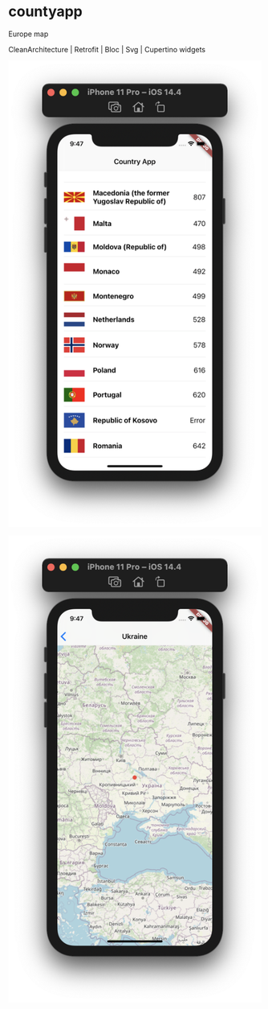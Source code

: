 # countyapp
 Europe map

CleanArchitecture |
 Retrofit |
 Bloc |
 Svg |
 Cupertino widgets

![Home screen](https://github.com/AleksandrKuprienko/countyapp/blob/main/screen2.png)

![Country detail screen](https://github.com/AleksandrKuprienko/countyapp/blob/main/screen1.png)
